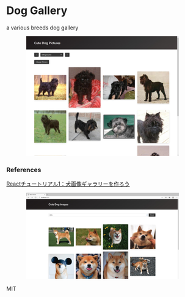 # Dog Gallery
a various breeds dog gallery

<div align="center"><img src="./docs/img/page_image.jpg" width="400"/></div>

### References

[Reactチュートリアル1：犬画像ギャラリーを作ろう](https://zenn.dev/likr/articles/6be53ca64f29aa035f07)
<div align="center"><img src="./docs/img/ref_page_image.jpg" width="400"/></div>

MIT
